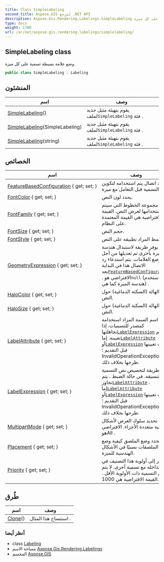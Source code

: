 ```yaml
---
title: Class SimpleLabeling
second_title: Aspose.GIS لمرجع .NET API
description: Aspose.Gis.Rendering.Labelings.SimpleLabeling فصل. وضع علامة بسيطة تسمية على كل ميزة.
type: docs
weight: 1700
url: /ar/net/aspose.gis.rendering.labelings/simplelabeling/
---
```

## SimpleLabeling class

وضع علامة بسيطة تسمية على كل ميزة.

```csharp
public class SimpleLabeling : Labeling
```

## المنشئون

| اسم | وصف |
| --- | --- |
| [SimpleLabeling](simplelabeling/#constructor)() | يقوم بتهيئة مثيل جديد لملف`SimpleLabeling` فئة . |
| [SimpleLabeling](simplelabeling/#constructor_1)(SimpleLabeling) | يقوم بتهيئة مثيل جديد لملف`SimpleLabeling` فئة . |
| [SimpleLabeling](simplelabeling/#constructor_2)(string) | يقوم بتهيئة مثيل جديد لملف`SimpleLabeling` فئة . |

## الخصائص

| اسم | وصف |
| --- | --- |
| [FeatureBasedConfiguration](../../aspose.gis.rendering.labelings/simplelabeling/featurebasedconfiguration/) { get; set; } | رد اتصال يتم استخدامه لتكوين هذه التسمية قبل التعامل مع ميزة. |
| [FontColor](../../aspose.gis.rendering.labelings/simplelabeling/fontcolor/) { get; set; } | يحدد لون النص. |
| [FontFamily](../../aspose.gis.rendering.labelings/simplelabeling/fontfamily/) { get; set; } | مجموعة الخطوط التي سيتم استخدامها لعرض النص. القيمة الافتراضية هي القيمة المعتمدة على النظام. |
| [FontSize](../../aspose.gis.rendering.labelings/simplelabeling/fontsize/) { get; set; } | حجم النص. |
| [FontStyle](../../aspose.gis.rendering.labelings/simplelabeling/fontstyle/) { get; set; } | النمط المراد تطبيقه على النص . |
| [GeometryExpression](../../aspose.gis.rendering.labelings/simplelabeling/geometryexpression/) { get; set; } | يوفر طريقة لاستبدال هندسة الميزة بأخرى تم تعديلها من أجل وضع العلامات. يتم استدعاء رد الاتصال هذا في البداية بعد[`FeatureBasedConfiguration`](./featurebasedconfiguration/) . الافتراضي هو`null` (استخدم هندسة الميزة كما هي) . |
| [HaloColor](../../aspose.gis.rendering.labelings/simplelabeling/halocolor/) { get; set; } | لون الهالة (السكتة الدماغية) حول النص. |
| [HaloSize](../../aspose.gis.rendering.labelings/simplelabeling/halosize/) { get; set; } | حجم الهالة (السكتة الدماغية) حول النص. |
| [LabelAttribute](../../aspose.gis.rendering.labelings/simplelabeling/labelattribute/) { get; set; } | اسم السمة المراد استخدامه كمصدر للتسميات. إذا تجاهلتها[`LabelExpression`](./labelexpression/) تم تعيينه. إما[`LabelAttribute`](./labelattribute/) أو[`LabelExpression`](./labelexpression/) يجب تعيينها قبل التقديم ؛ InvalidOperationException يتم طرحها بخلاف ذلك. |
| [LabelExpression](../../aspose.gis.rendering.labelings/simplelabeling/labelexpression/) { get; set; } | يوفر طريقة لتخصيص نص التسمية وتنسيقه. في حالة الضبط ، يتم تجاوز[`LabelAttribute`](./labelattribute/) . إما[`LabelAttribute`](./labelattribute/) أو[`LabelExpression`](./labelexpression/) يجب تعيينها قبل التقديم ؛ InvalidOperationException يتم طرحها بخلاف ذلك. |
| [MultipartMode](../../aspose.gis.rendering.labelings/simplelabeling/multipartmode/) { get; set; } | تحديد سلوك العرض لأشكال هندسية متعددة الأجزاء. الافتراضي هوAll . |
| [Placement](../../aspose.gis.rendering.labelings/simplelabeling/placement/) { get; set; } | يحدد وضع الملصق كيفية وضع الملصقات نسبيًا في الأشكال الهندسية للميزة. |
| [Priority](../../aspose.gis.rendering.labelings/simplelabeling/priority/) { get; set; } | يشير إلى أولوية هذا التصنيف في حالة تداخله مع تسمية أخرى. لا يتم عرض التسمية ذات الأولوية الأقل . القيمة الافتراضية هي 1000. |

## طُرق

| اسم | وصف |
| --- | --- |
| [Clone](../../aspose.gis.rendering.labelings/simplelabeling/clone/)() | استنساخ هذا المثال . |

### أنظر أيضا

* class [Labeling](../labeling/)
* مساحة الاسم [Aspose.Gis.Rendering.Labelings](../../aspose.gis.rendering.labelings/)
* المجسم [Aspose.GIS](../../)


